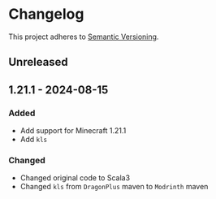 # Changelog

This project adheres to [Semantic Versioning](https://semver.org/spec/v2.0.0.html).

## Unreleased

## 1.21.1 - 2024-08-15

### Added

- Add support for Minecraft 1.21.1
- Add `kls`

### Changed

- Changed original code to Scala3
- Changed `kls` from `DragonPlus` maven to `Modrinth` maven
